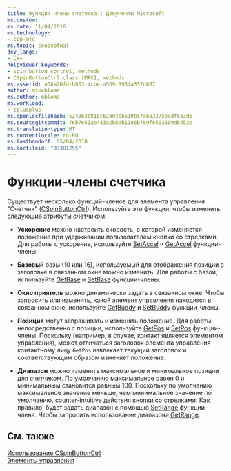 ```yaml
---
title: Функции-члены счетчика | Документы Microsoft
ms.custom: ''
ms.date: 11/04/2016
ms.technology:
- cpp-mfc
ms.topic: conceptual
dev_langs:
- C++
helpviewer_keywords:
- spin button control, methods
- CSpinButtonCtrl class [MFC], methods
ms.assetid: a08a26fd-b803-4cbe-a509-395fa357d057
author: mikeblome
ms.author: mblome
ms.workload:
- cplusplus
ms.openlocfilehash: 524863b816c62903cb610b57a6e3275bcdf6a3d6
ms.sourcegitcommit: 76b7653ae443a2b8eb1186b789f8503609d6453e
ms.translationtype: MT
ms.contentlocale: ru-RU
ms.lasthandoff: 05/04/2018
ms.locfileid: "33381255"
---
```

# <a name="spin-button-member-functions"></a>Функции-члены счетчика
Существует несколько функций-членов для элемента управления "Счетчик" ([CSpinButtonCtrl](../mfc/reference/cspinbuttonctrl-class.md)). Используйте эти функции, чтобы изменить следующие атрибуты счетчиком.  
  
-   **Ускорение** можно настроить скорость, с которой изменяется положение при удерживании пользователем кнопки со стрелками. Для работы с ускорение, используйте [SetAccel](../mfc/reference/cspinbuttonctrl-class.md#setaccel) и [GetAccel](../mfc/reference/cspinbuttonctrl-class.md#getaccel) функции-члены.  
  
-   **Базовый** базы (10 или 16), используемый для отображения позиции в заголовке в связанном окне можно изменить. Для работы с базой, используйте [GetBase](../mfc/reference/cspinbuttonctrl-class.md#getbase) и [SetBase](../mfc/reference/cspinbuttonctrl-class.md#setbase) функции-члены.  
  
-   **Окно приятель** можно динамически задать в связанном окне. Чтобы запросить или изменить, какой элемент управления находится в связанном окне, используйте [GetBuddy](../mfc/reference/cspinbuttonctrl-class.md#getbuddy) и [SetBuddy](../mfc/reference/cspinbuttonctrl-class.md#setbuddy) функции-члены.  
  
-   **Позиция** могут запрашивать и изменять положение. Для работы непосредственно с позиции, используйте [GetPos](../mfc/reference/cspinbuttonctrl-class.md#getpos) и [SetPos](../mfc/reference/cspinbuttonctrl-class.md#setpos) функции-члены. Поскольку (например, в случае, контакт является элементом управления), может отличаться заголовок элемента управления контактному лицу `GetPos` извлекает текущий заголовок и соответствующим образом изменяет положение.  
  
-   **Диапазон** можно изменить максимальное и минимальное позиции для счетчиком. По умолчанию максимальное равен 0 и минимальным становится равным 100. Поскольку по умолчанию максимальное значение меньше, чем минимальное значение по умолчанию, counter-intuitive действия кнопки со стрелками. Как правило, будет задать диапазон с помощью [SetRange](../mfc/reference/cspinbuttonctrl-class.md#setrange) функции-члена. Чтобы запросить использование диапазона [GetRange](../mfc/reference/cspinbuttonctrl-class.md#getrange).  
  
## <a name="see-also"></a>См. также  
 [Использование CSpinButtonCtrl](../mfc/using-cspinbuttonctrl.md)   
 [Элементы управления](../mfc/controls-mfc.md)

